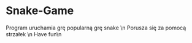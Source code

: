 # Snake-Game
Program uruchamia grę popularną grę snake \n
Porusza się za pomocą strzałek \n
Have fun\n
